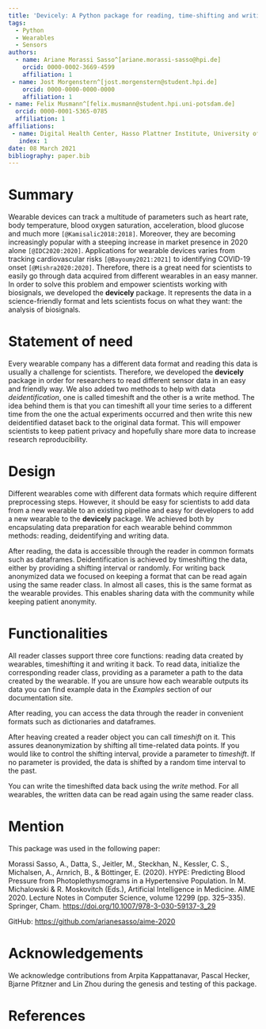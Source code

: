 ```yaml
---
title: 'Devicely: A Python package for reading, time-shifting and writing sensor data'
tags:
  - Python
  - Wearables
  - Sensors
authors:
  - name: Ariane Morassi Sasso^[ariane.morassi-sasso@hpi.de]
    orcid: 0000-0002-3669-4599
    affiliation: 1
 - name: Jost Morgenstern^[jost.morgenstern@student.hpi.de]
    orcid: 0000-0000-0000-0000
    affiliation: 1
- name: Felix Musmann^[felix.musmann@student.hpi.uni-potsdam.de]
  orcid: 0000-0001-5365-0785
  affiliation: 1
affiliations:
 - name: Digital Health Center, Hasso Plattner Institute, University of Potsdam
   index: 1
date: 08 March 2021
bibliography: paper.bib
---
```


# Summary

Wearable devices can track a multitude of parameters such as heart rate, body
temperature, blood oxygen saturation, acceleration, blood glucose and much more
`[@Kamisalic2018:2018]`. Moreover, they are becoming increasingly popular with a steeping
increase in market presence in 2020 alone `[@IDC2020:2020]`. Applications for wearable
devices varies from tracking cardiovascular risks `[@Bayoumy2021:2021]` to identifying
COVID-19 onset `[@Mishra2020:2020]`. Therefore, there is a great need for scientists to
easily go through data acquired from different wearables in an easy manner.
In order to solve this problem and empower scientists working with biosignals,
we developed the **devicely** package. It represents the data in a science-friendly
format and lets scientists focus on what they want: the analysis of biosignals.

# Statement of need

Every wearable company has a different data format and reading this data is
usually a challenge for scientists. Therefore, we developed the **devicely** package
in order for researchers to read different sensor data in an easy and
friendly way. We also added two methods to help with data _deidentification_, one
is called timeshift and the other is a write method. The idea behind them is
that you can timeshift all your time series to a different time from the one the
actual experiments occurred and then write this new deidentified dataset back to
the original data format. This will empower scientists to keep patient privacy
and hopefully share more data to increase research reproducibility.

# Design

Different wearables come with different data formats which require different preprocessing steps.
However, it should be easy for scientists to add data from a new wearable to an existing pipeline and easy for developers to add a new wearable to the **devicely** package.
We achieved both by encapsulating data preparation for each wearable behind commmon methods: reading, deidentifying and writing data.

After reading, the data is accessible through the reader in common formats such as dataframes.
Deidentification is achieved by timeshifting the data, either by providing a shifting interval or randomly.
For writing back anonymized data we focused on keeping a format that can be read again using the same reader class.
In almost all cases, this is the same format as the wearable provides.
This enables sharing data with the community while keeping patient anonymity. 

# Functionalities

All reader classes support three core functions: reading data created by wearables, timeshifting it and writing it back.
To read data, initialize the corresponding reader class, providing as a parameter a path to the data created by the wearable.
If you are unsure how each wearable outputs its data you can find example data in the _Examples_ section of our documentation site. 

After reading, you can access the data through the reader in convenient formats such as dictionaries and dataframes.

After heaving created a reader object you can call _timeshift_ on it. This assures deanonymization by shifting all time-related data points.
If you would like to control the shifting interval, provide a parameter to _timeshift_.
If no parameter is provided, the data is shifted by a random time interval to the past.

You can write the timeshifted data back using the _write_ method.
For all wearables, the written data can be read again using the same reader class.

# Mention

This package was used in the following paper:

Morassi Sasso, A., Datta, S., Jeitler, M., Steckhan, N., Kessler, C. S.,
Michalsen, A., Arnrich, B., & Böttinger, E. (2020).
HYPE: Predicting Blood Pressure from Photoplethysmograms in a Hypertensive
Population. In M. Michalowski & R. Moskovitch (Eds.), Artificial Intelligence in
Medicine. AIME 2020. Lecture Notes in Computer Science, volume 12299 (pp.
325–335). Springer, Cham. https://doi.org/10.1007/978-3-030-59137-3_29

GitHub: https://github.com/arianesasso/aime-2020

# Acknowledgements

We acknowledge contributions from Arpita Kappattanavar, Pascal Hecker, Bjarne Pfitzner and Lin
Zhou during the genesis and testing of this package.

# References